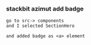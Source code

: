 ###  stackbit azimut add badge





 

```
go to src-> components 
and I selected SectionHero

and added badge as <a> element
```
